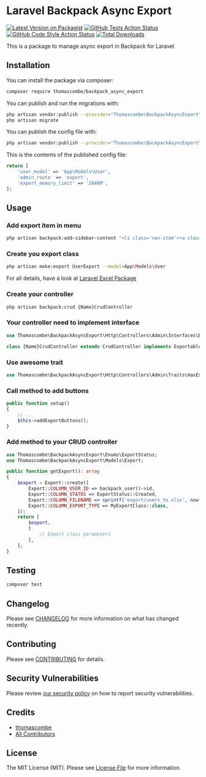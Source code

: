 # Laravel Backpack Async Export

[![Latest Version on Packagist](https://img.shields.io/packagist/v/thomascombe/backpack_async_export.svg?style=flat-square)](https://packagist.org/packages/thomascombe/backpack_async_export)
[![GitHub Tests Action Status](https://img.shields.io/github/workflow/status/thomascombe/backpack_async_export/run-tests?label=tests)](https://github.com/thomascombe/backpack_async_export/actions?query=workflow%3ATests+branch%3Amaster)
[![GitHub Code Style Action Status](https://img.shields.io/github/workflow/status/thomascombe/backpack_async_export/Check%20&%20fix%20styling?label=code%20style)](https://github.com/thomascombe/backpack_async_export/actions?query=workflow%3A"Check+%26+fix+styling"+branch%3Amaster)
[![Total Downloads](https://img.shields.io/packagist/dt/thomascombe/backpack_async_export.svg?style=flat-square)](https://packagist.org/packages/thomascombe/backpack_async_export)

This is a package to manage async export in Backpack for Laravel

## Installation

You can install the package via composer:

```bash
composer require thomascombe/backpack_async_export
```

You can publish and run the migrations with:

```bash
php artisan vendor:publish --provider="Thomascombe\BackpackAsyncExport\BackpackAsyncExportServiceProvider" --tag="backpack_async_export-migrations"
php artisan migrate
```

You can publish the config file with:
```bash
php artisan vendor:publish --provider="Thomascombe\BackpackAsyncExport\BackpackAsyncExportServiceProvider" --tag="backpack_async_export-config"
```

This is the contents of the published config file:

```php
return [
    'user_model' => 'App\Models\User',
    'admin_route' => 'export',
    'export_memory_limit' => '2048M',
];
```

## Usage

### Add export item in menu
```bash
php artisan backpack:add-sidebar-content "<li class='nav-item'><a class='nav-link' href='{{ backpack_url('export') }}'><i class='nav-icon la la-file-export'></i> <span>Export</span></a></li>"
```

### Create you export class
```bash
php artisan make:export UserExport --model=App\Models\User
```
For all details, have a look at [Laravel Excel Package](https://laravel-excel.com/)

### Create your controller
```bash
php artisan backpack:crud {Name}CrudController
```

### Your controller need to implement interface
```php
use Thomascombe\BackpackAsyncExport\Http\Controllers\Admin\Interfaces\ExportableCrud;

class {Name}CrudController extends CrudController implements ExportableCrud {}
```

### Use awesome trait
```php
use Thomascombe\BackpackAsyncExport\Http\Controllers\Admin\Traits\HasExportButton;
```

### Call method to add buttons
```php
public function setup()
{
    // ...
    $this->addExportButtons();
}
```

### Add method to your CRUD controller
```php
use Thomascombe\BackpackAsyncExport\Enums\ExportStatus;
use Thomascombe\BackpackAsyncExport\Models\Export;

public function getExport(): array
{
    $export = Export::create([
        Export::COLUMN_USER_ID => backpack_user()->id,
        Export::COLUMN_STATUS => ExportStatus::Created,
        Export::COLUMN_FILENAME => sprintf('export/users_%s.xlsx', now()->toIso8601String()),
        Export::COLUMN_EXPORT_TYPE => MyExportClass::class,
    ]);
    return [
        $export,
        [
            // Export class parameters
        ],
    ];
}
```

## Testing

```bash
composer test
```

## Changelog

Please see [CHANGELOG](CHANGELOG.md) for more information on what has changed recently.

## Contributing

Please see [CONTRIBUTING](.github/CONTRIBUTING.md) for details.

## Security Vulnerabilities

Please review [our security policy](../../security/policy) on how to report security vulnerabilities.

## Credits

- [thomascombe](https://github.com/thomascombe)
- [All Contributors](../../contributors)

## License

The MIT License (MIT). Please see [License File](LICENSE.md) for more information.
